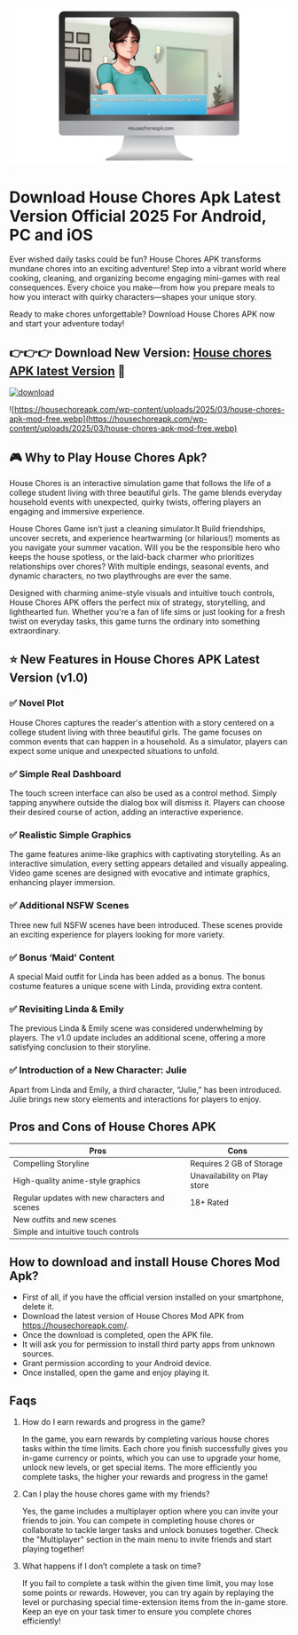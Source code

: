
![logo](https://github.com/Zeeshansabirr/housechoresgame/blob/main/Github%20Banner.png)


# Download House Chores Apk Latest Version Official 2025 For Android, PC and iOS

Ever wished daily tasks could be fun? House Chores APK transforms mundane chores into an exciting adventure! Step into a vibrant world where cooking, cleaning, and organizing become engaging mini-games with real consequences. Every choice you make—from how you prepare meals to how you interact with quirky characters—shapes your unique story.


Ready to make chores unforgettable? Download House Chores APK now and start your adventure today!

<h2 class="heading-element" dir="auto">👉👉👉 Download New Version: <a href="https://housechoreapk.com" rel="nofollow">House chores APK latest Version</a> 🎀</h2>
<a href="https://housechoreapk.com" rel="nofollow"><img src="https://private-user-images.githubusercontent.com/192999174/398978473-9110de4e-8943-4a79-82e3-d49c58ff8704.png?jwt=eyJhbGciOiJIUzI1NiIsInR5cCI6IkpXVCJ9.eyJpc3MiOiJnaXRodWIuY29tIiwiYXVkIjoicmF3LmdpdGh1YnVzZXJjb250ZW50LmNvbSIsImtleSI6ImtleTUiLCJleHAiOjE3NDM0NTg4ODAsIm5iZiI6MTc0MzQ1ODU4MCwicGF0aCI6Ii8xOTI5OTkxNzQvMzk4OTc4NDczLTkxMTBkZTRlLTg5NDMtNGE3OS04MmUzLWQ0OWM1OGZmODcwNC5wbmc_WC1BbXotQWxnb3JpdGhtPUFXUzQtSE1BQy1TSEEyNTYmWC1BbXotQ3JlZGVudGlhbD1BS0lBVkNPRFlMU0E1M1BRSzRaQSUyRjIwMjUwMzMxJTJGdXMtZWFzdC0xJTJGczMlMkZhd3M0X3JlcXVlc3QmWC1BbXotRGF0ZT0yMDI1MDMzMVQyMjAzMDBaJlgtQW16LUV4cGlyZXM9MzAwJlgtQW16LVNpZ25hdHVyZT01NWI4NzFjNzMzMDkwNjA5ZDkyZTIxNjRmOTJiNTUyMTU1YjQ0MGRmYjE3NjI3MDBlMjQ4YTZiYTU3YWZlZmQ0JlgtQW16LVNpZ25lZEhlYWRlcnM9aG9zdCJ9.3kjY5Ia_vxafhj3eevctjPNKE-OSFLkZBu7Ao1wDZf4" alt="download" secured-asset-link="" style="max-width: 100%;"></a>

![https://housechoreapk.com/wp-content/uploads/2025/03/house-chores-apk-mod-free.webp](https://housechoreapk.com/wp-content/uploads/2025/03/house-chores-apk-mod-free.webp)

<h2 class="heading-element" dir="auto">🎮 Why to Play House Chores Apk?</h2>

House Chores is an interactive simulation game that follows the life of a college student living with three beautiful girls. The game blends everyday household events with unexpected, quirky twists, offering players an engaging and immersive experience.

House Chores Game isn’t just a cleaning simulator.It Build friendships, uncover secrets, and experience heartwarming (or hilarious!) moments as you navigate your summer vacation. Will you be the responsible hero who keeps the house spotless, or the laid-back charmer who prioritizes relationships over chores? With multiple endings, seasonal events, and dynamic characters, no two playthroughs are ever the same.

Designed with charming anime-style visuals and intuitive touch controls, House Chores APK offers the perfect mix of strategy, storytelling, and lighthearted fun. Whether you're a fan of life sims or just looking for a fresh twist on everyday tasks, this game turns the ordinary into something extraordinary.

<h2 class="heading-element" dir="auto">⭐ New Features in House Chores APK Latest Version (v1.0) </h2>

### :white_check_mark: Novel Plot

House Chores captures the reader's attention with a story centered on a college student living with three beautiful girls. The game focuses on common events that can happen in a household. As a simulator, players can expect some unique and unexpected situations to unfold.

### :white_check_mark: Simple Real Dashboard

The touch screen interface can also be used as a control method. Simply tapping anywhere outside the dialog box will dismiss it. Players can choose their desired course of action, adding an interactive experience.

### :white_check_mark: Realistic Simple Graphics

The game features anime-like graphics with captivating storytelling. As an interactive simulation, every setting appears detailed and visually appealing. Video game scenes are designed with evocative and intimate graphics, enhancing player immersion.

### :white_check_mark: Additional NSFW Scenes

Three new full NSFW scenes have been introduced. These scenes provide an exciting experience for players looking for more variety.

### :white_check_mark: Bonus ‘Maid’ Content

A special Maid outfit for Linda has been added as a bonus. The bonus costume features a unique scene with Linda, providing extra content.

### :white_check_mark: Revisiting Linda & Emily

The previous Linda & Emily scene was considered underwhelming by players. The v1.0 update includes an additional scene, offering a more satisfying conclusion to their storyline.

### :white_check_mark: Introduction of a New Character: Julie

Apart from Linda and Emily, a third character, “Julie,” has been introduced. Julie brings new story elements and interactions for players to enjoy.
## Pros and Cons of House Chores APK

|Pros                                         | Cons                                                  |
|----------------------------------------------|------------------------------------------------------|
| Compelling Storyline  | Requires 2 GB of Storage |
| High-quality anime-style graphics           | Unavailability on Play store        |
| Regular updates with new characters and scenes | 18+ Rated       |
| New outfits and new scenes |       |
| Simple and intuitive touch controls         |        |

## How to download and install House Chores Mod Apk?
+ First of all, if you have the official version installed on your smartphone, delete it.
+ Download the latest version of House Chores Mod APK from https://housechoreapk.com/.
+ Once the download is completed, open the APK file.
+ It will ask you for permission to install third party apps from unknown sources.
+ Grant permission according to your Android device.
+ Once installed, open the game and enjoy playing it.

## Faqs
1. How do I earn rewards and progress in the game?

   In the game, you earn rewards by completing various house chores tasks within the time limits. Each chore you finish successfully gives you in-game currency or points, which you can use to upgrade your home, unlock new levels, or get special items. The more efficiently you complete tasks, the higher your rewards and progress in the game!

2. Can I play the house chores game with my friends?

   Yes, the game includes a multiplayer option where you can invite your friends to join. You can compete in completing house chores or collaborate to tackle larger tasks and unlock bonuses together. Check the "Multiplayer" section in the main menu to invite friends and start playing together!

3. What happens if I don’t complete a task on time?

   If you fail to complete a task within the given time limit, you may lose some points or rewards. However, you can try again by replaying the level or purchasing special time-extension items from the in-game store. Keep an eye on your task timer to ensure you complete chores efficiently!
   
